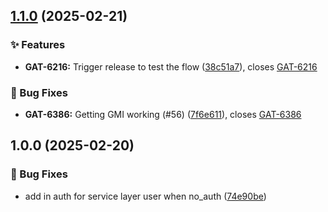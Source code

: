 ## [1.1.0](https://github.com/HDRUK/metadata-federation-service/compare/v1.0.0...v1.1.0) (2025-02-21)

### ✨ Features

* **GAT-6216:** Trigger release to test the flow ([38c51a7](https://github.com/HDRUK/metadata-federation-service/commit/38c51a7731ddbe22fa841e3b72f6156ca0b7bc0a)), closes [GAT-6216](GAT-6216)

### 🐛 Bug Fixes

* **GAT-6386:** Getting GMI working (#56) ([7f6e611](https://github.com/HDRUK/metadata-federation-service/commit/7f6e61121d4e8b2b5f7dc404b66e36cdf5cad44d)), closes [GAT-6386](GAT-6386)

## 1.0.0 (2025-02-20)

### 🐛 Bug Fixes

* add in auth for service layer user when no_auth ([74e90be](https://github.com/HDRUK/metadata-federation-service/commit/74e90bed692498e9ed6cf353795ea067eb4eea47))
